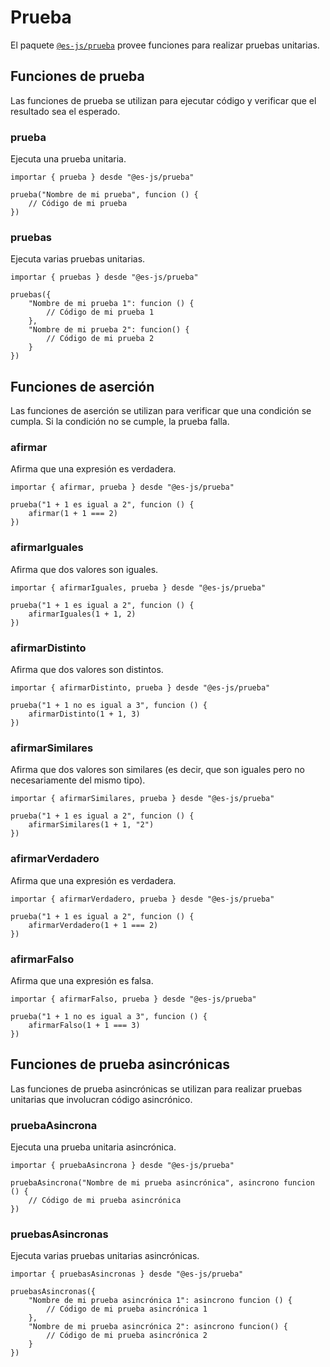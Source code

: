 # Prueba

El paquete [`@es-js/prueba`](https://npmjs.com/package/@es-js/prueba) provee funciones para realizar pruebas unitarias.

## Funciones de prueba

Las funciones de prueba se utilizan para ejecutar código y verificar que el resultado sea el esperado.

### prueba

Ejecuta una prueba unitaria.

<EsEditor>

```esjs
importar { prueba } desde "@es-js/prueba"

prueba("Nombre de mi prueba", funcion () {
    // Código de mi prueba
})
```

</EsEditor>

### pruebas

Ejecuta varias pruebas unitarias.

<EsEditor>

```esjs
importar { pruebas } desde "@es-js/prueba"

pruebas({
    "Nombre de mi prueba 1": funcion () {
        // Código de mi prueba 1
    },
    "Nombre de mi prueba 2": funcion() {
        // Código de mi prueba 2
    }
})
```

</EsEditor>

## Funciones de aserción

Las funciones de aserción se utilizan para verificar que una condición se cumpla. Si la condición no se cumple, la prueba falla.

### afirmar

Afirma que una expresión es verdadera.

<EsEditor>

```esjs
importar { afirmar, prueba } desde "@es-js/prueba"

prueba("1 + 1 es igual a 2", funcion () {
    afirmar(1 + 1 === 2)
})
```

</EsEditor>

### afirmarIguales

Afirma que dos valores son iguales.

<EsEditor>

```esjs
importar { afirmarIguales, prueba } desde "@es-js/prueba"

prueba("1 + 1 es igual a 2", funcion () {
    afirmarIguales(1 + 1, 2)
})
```

</EsEditor>

### afirmarDistinto

Afirma que dos valores son distintos.

<EsEditor>

```esjs
importar { afirmarDistinto, prueba } desde "@es-js/prueba"

prueba("1 + 1 no es igual a 3", funcion () {
    afirmarDistinto(1 + 1, 3)
})
```

</EsEditor>

### afirmarSimilares

Afirma que dos valores son similares (es decir, que son iguales pero no necesariamente del mismo tipo).

<EsEditor>

```esjs
importar { afirmarSimilares, prueba } desde "@es-js/prueba"

prueba("1 + 1 es igual a 2", funcion () {
    afirmarSimilares(1 + 1, "2")
})
```

</EsEditor>

### afirmarVerdadero

Afirma que una expresión es verdadera.

<EsEditor>

```esjs
importar { afirmarVerdadero, prueba } desde "@es-js/prueba"

prueba("1 + 1 es igual a 2", funcion () {
    afirmarVerdadero(1 + 1 === 2)
})
```

</EsEditor>

### afirmarFalso

Afirma que una expresión es falsa.

<EsEditor>

```esjs
importar { afirmarFalso, prueba } desde "@es-js/prueba"

prueba("1 + 1 no es igual a 3", funcion () {
    afirmarFalso(1 + 1 === 3)
})
```

</EsEditor>


## Funciones de prueba asincrónicas

Las funciones de prueba asincrónicas se utilizan para realizar pruebas unitarias que involucran código asincrónico.

### pruebaAsincrona

Ejecuta una prueba unitaria asincrónica.

<EsEditor>

```esjs
importar { pruebaAsincrona } desde "@es-js/prueba"

pruebaAsincrona("Nombre de mi prueba asincrónica", asincrono funcion () {
    // Código de mi prueba asincrónica
})
```

</EsEditor>

### pruebasAsincronas

Ejecuta varias pruebas unitarias asincrónicas.

<EsEditor>

```esjs
importar { pruebasAsincronas } desde "@es-js/prueba"

pruebasAsincronas({
    "Nombre de mi prueba asincrónica 1": asincrono funcion () {
        // Código de mi prueba asincrónica 1
    },
    "Nombre de mi prueba asincrónica 2": asincrono funcion() {
        // Código de mi prueba asincrónica 2
    }
})
```

</EsEditor>
